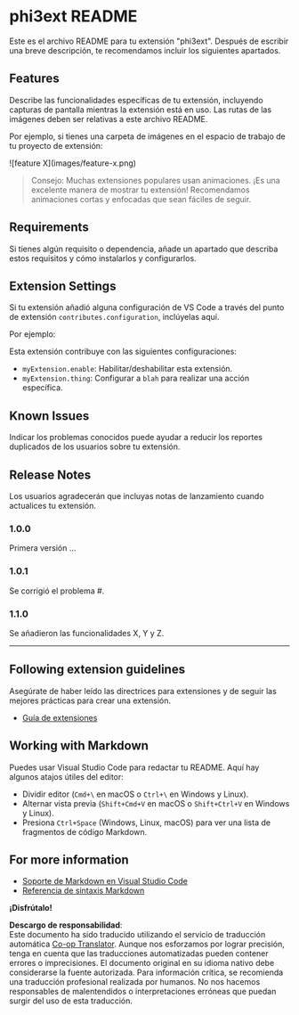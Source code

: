 <!--
CO_OP_TRANSLATOR_METADATA:
{
  "original_hash": "be0b2937160c486180ded27e4f14adeb",
  "translation_date": "2025-03-27T04:11:05+00:00",
  "source_file": "code\\07.Lab\\01\\AIPC\\extensions\\phi3ext\\README.md",
  "language_code": "es"
}
-->
# phi3ext README

Este es el archivo README para tu extensión "phi3ext". Después de escribir una breve descripción, te recomendamos incluir los siguientes apartados.

## Features

Describe las funcionalidades específicas de tu extensión, incluyendo capturas de pantalla mientras la extensión está en uso. Las rutas de las imágenes deben ser relativas a este archivo README.

Por ejemplo, si tienes una carpeta de imágenes en el espacio de trabajo de tu proyecto de extensión:

\!\[feature X\]\(images/feature-x.png\)

> Consejo: Muchas extensiones populares usan animaciones. ¡Es una excelente manera de mostrar tu extensión! Recomendamos animaciones cortas y enfocadas que sean fáciles de seguir.

## Requirements

Si tienes algún requisito o dependencia, añade un apartado que describa estos requisitos y cómo instalarlos y configurarlos.

## Extension Settings

Si tu extensión añadió alguna configuración de VS Code a través del punto de extensión `contributes.configuration`, inclúyelas aquí.

Por ejemplo:

Esta extensión contribuye con las siguientes configuraciones:

* `myExtension.enable`: Habilitar/deshabilitar esta extensión.
* `myExtension.thing`: Configurar a `blah` para realizar una acción específica.

## Known Issues

Indicar los problemas conocidos puede ayudar a reducir los reportes duplicados de los usuarios sobre tu extensión.

## Release Notes

Los usuarios agradecerán que incluyas notas de lanzamiento cuando actualices tu extensión.

### 1.0.0

Primera versión ...

### 1.0.1

Se corrigió el problema #.

### 1.1.0

Se añadieron las funcionalidades X, Y y Z.

---

## Following extension guidelines

Asegúrate de haber leído las directrices para extensiones y de seguir las mejores prácticas para crear una extensión.

* [Guía de extensiones](https://code.visualstudio.com/api/references/extension-guidelines?WT.mc_id=aiml-137032-kinfeylo)

## Working with Markdown

Puedes usar Visual Studio Code para redactar tu README. Aquí hay algunos atajos útiles del editor:

* Dividir editor (`Cmd+\` en macOS o `Ctrl+\` en Windows y Linux).
* Alternar vista previa (`Shift+Cmd+V` en macOS o `Shift+Ctrl+V` en Windows y Linux).
* Presiona `Ctrl+Space` (Windows, Linux, macOS) para ver una lista de fragmentos de código Markdown.

## For more information

* [Soporte de Markdown en Visual Studio Code](http://code.visualstudio.com/docs/languages/markdown?WT.mc_id=aiml-137032-kinfeylo)
* [Referencia de sintaxis Markdown](https://help.github.com/articles/markdown-basics/)

**¡Disfrútalo!**

**Descargo de responsabilidad**:  
Este documento ha sido traducido utilizando el servicio de traducción automática [Co-op Translator](https://github.com/Azure/co-op-translator). Aunque nos esforzamos por lograr precisión, tenga en cuenta que las traducciones automatizadas pueden contener errores o imprecisiones. El documento original en su idioma nativo debe considerarse la fuente autorizada. Para información crítica, se recomienda una traducción profesional realizada por humanos. No nos hacemos responsables de malentendidos o interpretaciones erróneas que puedan surgir del uso de esta traducción.
